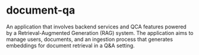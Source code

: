 # document-qa
 An application that involves backend services and QCA features powered by a Retrieval-Augmented Generation (RAG) system. The application aims to manage users,  documents, and an ingestion process that generates embeddings for document retrieval in a Q&amp;A setting.
